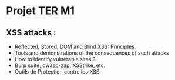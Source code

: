 # Projet TER M1

## XSS attacks :
* Reflected, Stored, DOM and Blind XSS: Principles
* Tools and demonstrations of the consequences of such attacks 
* How to identify vulnerable sites ?
* Burp suite, owasp-zap, XSStrike, etc.	
* Outils de Protection contre les XSS
